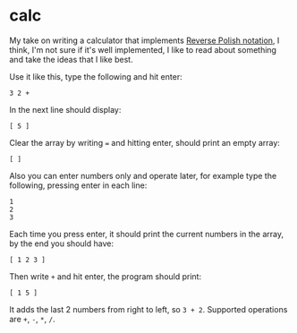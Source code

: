 # calc

My take on writing a calculator that implements [Reverse Polish notation][0], I
think, I'm not sure if it's well implemented, I like to read about something
and take the ideas that I like best.

[0]: https://en.wikipedia.org/wiki/Reverse_Polish_notation

Use it like this, type the following and hit enter:

```
3 2 +
```

In the next line should display:

```
[ 5 ]
```

Clear the array by writing `=` and hitting enter, should print an empty array:

```
[ ]
```

Also you can enter numbers only and operate later, for example type the
following, pressing enter in each line:

```
1
2
3
```

Each time you press enter, it should print the current numbers in the array, by
the end you should have:

```
[ 1 2 3 ]
```

Then write `+` and hit enter, the program should print:

```
[ 1 5 ]
```

It adds the last 2 numbers from right to left, so `3 + 2`. Supported operations
are `+`, `-`, `*`, `/`.
